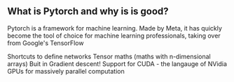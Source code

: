 ## What is Pytorch and why is is good?

Pytorch is a framework for machine learning. Made by Meta, it has quickly become the tool of choice for machine learning professionals, taking over from Google's TensorFlow

Shortcuts to define networks
Tensor maths (maths with n-dimensional arrays)
Buit in Gradient descent!
Support for CUDA - the langauge of NVidia GPUs for massively parallel computation
